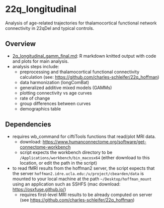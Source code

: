# 22q_longitudinal
Analysis of age-related trajectories for thalamocortical functional network connectivity in 22qDel and typical controls. 

## Overview
* [2q_longitudinal_gamm_final.md](https://github.com/charles-schleifer/22q_tcc_longitudinal/blob/main/22q_longitudinal_gamm_final.md): R markdown knitted output with code and plots for main analysis. 
* analysis steps include:
  * preprocessing and thalamocortical functional connectivity calculation (see: https://github.com/charles-schleifer/22q_hoffman)
  * data harmonization (longComBat)
  * generalized additive mixed models (GAMMs)
  * plotting connectivity vs age curves
  * rate of change
  * group differences between curves
  * demographics table 

## Dependencies
* requires wb_command for ciftiTools functions that read/plot MRI data. 
  * download: https://www.humanconnectome.org/software/get-connectome-workbench
  * script expects the workbench directory to be `/Applications/workbench/bin_macosx64` (either download to this location, or edit the path in the script)
* to read fMRI results from the hoffman2 server, the script expects that the server `hoffman2.idre.ucla.edu:/u/project/cbearden/data` is mounted to your local machine at the path `~/Desktop/hoffman_mount` using an application such as SSHFS (mac download: https://osxfuse.github.io/)
  * requires first-level MRI results to be already computed on server (see https://github.com/charles-schleifer/22q_hoffman)


 
